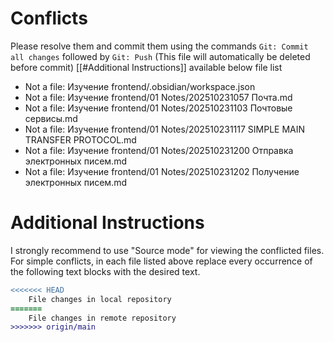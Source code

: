 # Conflicts
Please resolve them and commit them using the commands `Git: Commit all changes` followed by `Git: Push`
(This file will automatically be deleted before commit)
[[#Additional Instructions]] available below file list

- Not a file: Изучение frontend/.obsidian/workspace.json
- Not a file: Изучение frontend/01 Notes/202510231057 Почта.md
- Not a file: Изучение frontend/01 Notes/202510231103 Почтовые сервисы.md
- Not a file: Изучение frontend/01 Notes/202510231117 SIMPLE MAIN TRANSFER PROTOCOL.md
- Not a file: Изучение frontend/01 Notes/202510231200 Отправка электронных писем.md
- Not a file: Изучение frontend/01 Notes/202510231202 Получение электронных писем.md

# Additional Instructions
I strongly recommend to use "Source mode" for viewing the conflicted files. For simple conflicts, in each file listed above replace every occurrence of the following text blocks with the desired text.

```diff
<<<<<<< HEAD
    File changes in local repository
=======
    File changes in remote repository
>>>>>>> origin/main
```